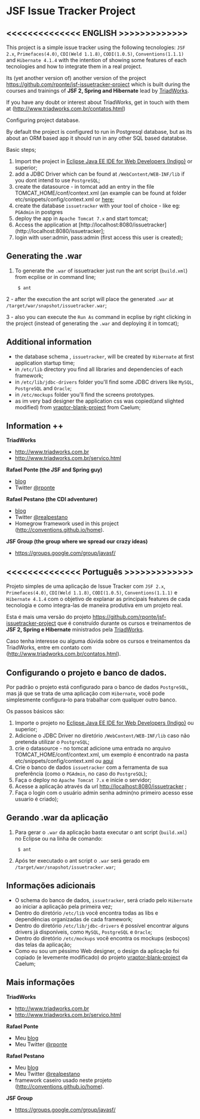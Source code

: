 JSF Issue Tracker Project
=========================

<<<<<<<<<<<<<< ENGLISH  >>>>>>>>>>>>>
-------------------------------------

This project is a simple issue tracker using the following tecnologies: `JSF 2.x`, `Primefaces(4.0)`, `CDI(Weld 1.1.8)`, `CODI(1.0.5)`, `Conventions(1.1.1)` and `Hibernate 4.1.4` with the intention of showing some features of each tecnologies and how to integrate them in a real project.
  
Its (yet another version of) another version of the project https://github.com/rponte/jsf-issuetracker-project which is built during the courses and trainings of **JSF 2, Spring and Hibernate** lead by [TriadWorks](http://www.triadworks.com.br).

If you have any doubt or interest about TriadWorks, get in touch with them at (http://www.triadworks.com.br/contatos.html) 

Configuring project database.

By default the project is configured to run in Postgresql database, but as its about an ORM based app it should run in any other SQL based datatabse. 

Basic steps;

1. Import the project in [Eclipse Java EE IDE for Web Developers (Indigo)](http://www.eclipse.org/downloads/) or superior;  
2. add a JDBC Driver which can be found at `/WebContent/WEB-INF/lib` if you dont intend to use `PostgreSQL`;
3. create the datasource - in tomcat add an entry in the file TOMCAT_HOME/conf/context.xml (an example can be found at folder etc/snippets/config/context.xml or [here](https://github.com/rmpestano/conventions-issuetracker/blob/master/etc/snippets/config/context.xml);
4. create the database `issuetracker` with your tool of choice - like eg: `PGAdmin` in postgres
5. deploy the app in `Apache Tomcat 7.x` and start tomcat;
6. Access the application at [http://localhost:8080/issuetracker](http://localhost:8080/issuetracker];
7. login with user:admin, pass:admin (first access this user is created);

Generating the .war
------------------------
1. To generate the `.war` of issuetracker just run the ant script (`build.xml`) from ecplise or in command line;

		$ ant

2 - after the execution the ant script will place the generated `.war` at `/target/war/snapshot/issuetracker.war`;

3 - also you can execute the `Run As` command in ecplise by right clicking in the project (instead of generating the `.war` and deploying it in tomcat);

Additional information
------------------------

* the database schema , `issuetracker`, will be created by `Hibernate` at first application startup time; 
* in `/etc/lib` directory you find all libraries and dependencies of each framework;
* in `/etc/lib/jdbc-drivers` folder you'll find some JDBC drivers like `MySQL`, `PostgreSQL` and `Oracle`;
* in `/etc/mockups` folder you'll find the screens prototypes.
* as im very bad designer the application css was copied(and slighted modified) from [vraptor-blank-project](http://vraptor.caelum.com.br/en) from Caelum; 

Information ++
----------------

**TriadWorks**
- http://www.triadworks.com.br
- http://www.triadworks.com.br/servico.html

**Rafael Ponte (the JSF and Spring guy)**
- [blog](http://www.rponte.com.br)
- Twitter [@rponte](http://twitter.com/#!/rponte)

**Rafael Pestano (the CDI adventurer)**
- [blog](http://rpestano.wordpress.com/)
- Twitter [@realpestano](http://twitter.com/#!/realpestano)
- Homegrow framework used in this project (http://conventions.github.io/home).

**JSF Group (the group where we spread our crazy ideas)**
- https://groups.google.com/group/javasf/


<<<<<<<<<<<<<< Português  >>>>>>>>>>>>>
---------------------------------------

Projeto simples de uma aplicação de Issue Tracker com `JSF 2.x`, `Primefaces(4.0)`, `CDI(Weld 1.1.8)`, `CODI(1.0.5)`, `Conventions(1.1.1)` e `Hibernate 4.1.4` com o objetivo de explanar as principais features de cada tecnologia e como integra-las de maneira produtiva em um projeto real. 

Esta é mais uma versão do projeto https://github.com/rponte/jsf-issuetracker-project que é construído durante os cursos e treinamentos de **JSF 2, Spring e Hibernate** ministrados pela [TriadWorks](http://www.triadworks.com.br).

Caso tenha interesse ou alguma dúvida sobre os cursos e treinamentos da TriadWorks, entre em contato com (http://www.triadworks.com.br/contatos.html).

Configurando o projeto e banco de dados.
----------------------------------------

Por padrão o projeto está configurado para o banco de dados `PostgreSQL`, mas já que se trata de uma aplicação com `Hibernate`, você pode simplesmente configura-lo para trabalhar com qualquer outro banco.

Os passos básicos são:

1. Importe o projeto no [Eclipse Java EE IDE for Web Developers (Indigo)](http://www.eclipse.org/downloads/) ou superior; 
2. Adicione o JDBC Driver no diretório `/WebContent/WEB-INF/lib` caso não pretenda utilizar o `PostgreSQL`;
3. crie o datasource - no tomcat adicione uma entrada no arquivo TOMCAT_HOME/conf/context.xml, um exemplo é encontrado na pasta etc/snippets/config/context.xml ou [aqui](https://github.com/rmpestano/conventions-issuetracker/blob/master/etc/snippets/config/context.xml) 
4. Crie o banco de dados `issuetracker` com a ferramenta de sua preferência (como o `PGAdmin`, no caso do `PostgreSQL`);
5. Faça o deploy no `Apache Tomcat 7.x` e inicie o servidor;
6. Acesse a aplicação através da url [http://localhost:8080/issuetracker](http://localhost:8080/issuetracker) ;
7. Faça o login com o usuário admin senha admin(no primeiro acesso esse usuario é criado);

Gerando .war da aplicação
------------------------
1. Para gerar o `.war` da aplicação basta executar o ant script (`build.xml`) no Eclipse ou na linha de comando:

		$ ant

2. Após ter executado o ant script o `.war` será gerado em `/target/war/snapshot/issuetracker.war`;

Informações adicionais
------------------------

* O schema do banco de dados, `issuetracker`, será criado pelo `Hibernate` ao iniciar a aplicação pela primeira vez;
* Dentro do diretório `/etc/lib` você encontra todas as libs e dependências organizadas de cada framework;
* Dentro do diretório `/etc/lib/jdbc-drivers` é possível encontrar alguns drivers já disponíveis, como `MySQL`, `PostgreSQL` e `Oracle`;
* Dentro do diretório `/etc/mockups` você encontra os mockups (esboços) das telas da aplicação;
* Como eu sou um péssimo Web designer, o design da aplicação foi copiado (e levemente modificado) do projeto [vraptor-blank-project](http://vraptor.caelum.com.br/en) da Caelum;

Mais informações
----------------

**TriadWorks**
- http://www.triadworks.com.br
- http://www.triadworks.com.br/servico.html

**Rafael Ponte**
- Meu [blog](http://www.rponte.com.br)
- Meu Twitter [@rponte](http://twitter.com/#!/rponte)

**Rafael Pestano**
- Meu [blog](http://rpestano.wordpress.com/)
- Meu Twitter [@realpestano](http://twitter.com/#!/realpestano)
- framework caseiro usado neste projeto (http://conventions.github.io/home).


**JSF Group**
- https://groups.google.com/group/javasf/


